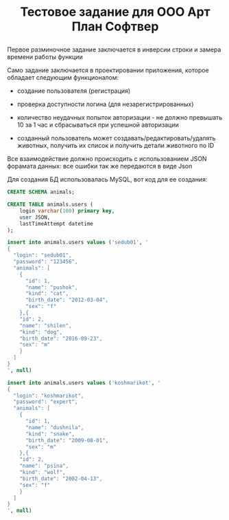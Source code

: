# <p align = "center"> Тестовое задание для ООО Арт План Софтвер </p>

<p align = "left"> Первое разминочное задание заключается в инверсии строки и замера времени работы функции</p>

<p align = "left"> Само задание заключается в проектировании приложения, которое обладает следующим функционалом: </p>

- создание пользователя (регистрация)

- проверка доступности логина (для незарегистрированных)

- количество неудачных попыток авторизации - не должно превышать 10 за 1 час и сбрасываться при успешной авторизации

- созданный пользователь может создавать/редактировать/удалять животных, получить их список и получить детали животного по ID

<p align = "left">Все взаимодействие должно происходить с использованием JSON форамата данных: все ошибки так же передаются в виде Json</p>

<p align = "left">Для создания БД использовалась MySQL, вот код для ее создания: </p>

```SQL
CREATE SCHEMA animals;

CREATE TABLE animals.users (
    login varchar(100) primary key,
    user JSON,
    lastTimeAttempt datetime
);

insert into animals.users values ('sedub01', '
{
  "login": "sedub01",
  "password": "123456",
  "animals": [
    {
      "id": 1,
      "name": "pushok",
      "kind": "cat",
      "birth_date": "2012-03-04",
      "sex": "f"
    },{
    "id": 2,
    "name": "shilen",
    "kind": "dog",
    "birth_date": "2016-09-23",
    "sex": "m"
    }
  ]
}
', null)

insert into animals.users values ('koshmarikot', '
{
  "login": "koshmarikot",
  "password": "expert",
  "animals": [
    {
      "id": 1,
      "name": "dushnila",
      "kind": "snake",
      "birth_date": "2009-08-01",
      "sex": "m"
    },{
    "id": 2,
    "name": "psina",
    "kind": "wolf",
    "birth_date": "2002-04-13",
    "sex": "f"
    }
  ]
}
', null)
```